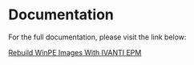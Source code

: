 # Documentation

For the full documentation, please visit the link below:

[Rebuild WinPE Images With IVANTI EPM](https://blog.wuibaille.fr/2023/04/epm-refaire-les-images-winpe/)
